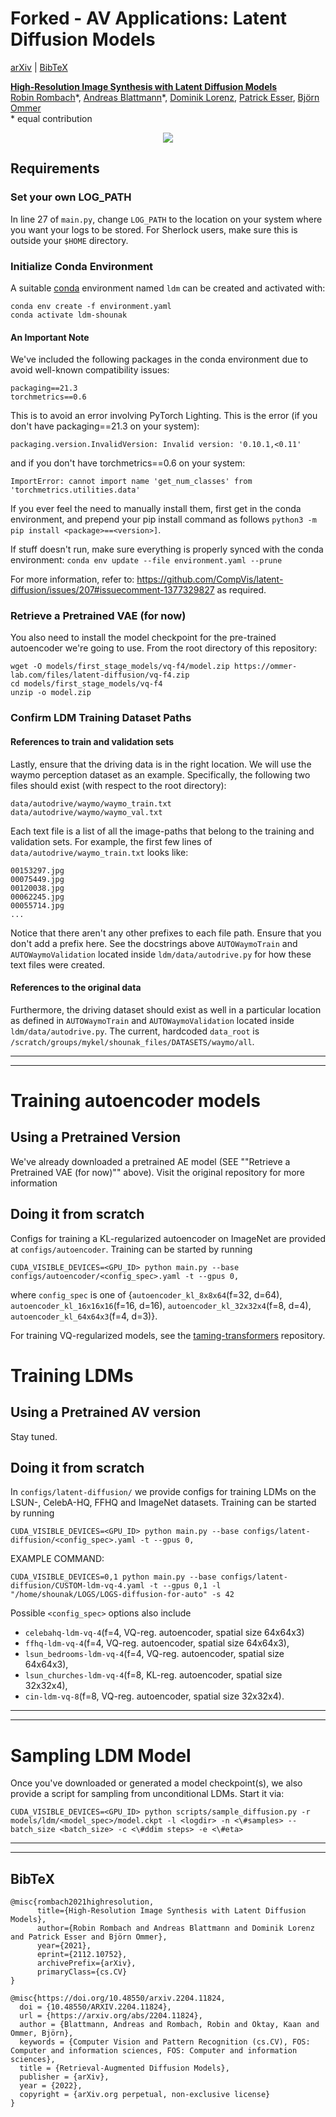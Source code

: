 # Forked - AV Applications: Latent Diffusion Models
[arXiv](https://arxiv.org/abs/2112.10752) | [BibTeX](#bibtex)

[**High-Resolution Image Synthesis with Latent Diffusion Models**](https://arxiv.org/abs/2112.10752)<br/>
[Robin Rombach](https://github.com/rromb)\*,
[Andreas Blattmann](https://github.com/ablattmann)\*,
[Dominik Lorenz](https://github.com/qp-qp)\,
[Patrick Esser](https://github.com/pesser),
[Björn Ommer](https://hci.iwr.uni-heidelberg.de/Staff/bommer)<br/>
\* equal contribution

<p align="center">
<img src=assets/modelfigure.png />
</p>

## Requirements

### Set your own LOG_PATH
In line 27 of ``main.py``, change ``LOG_PATH`` to the location on your system where you want your logs to be stored. For Sherlock users, make sure this is outside your ``$HOME`` directory.

### Initialize Conda Environment
A suitable [conda](https://conda.io/) environment named `ldm` can be created
and activated with:

```shell script
conda env create -f environment.yaml
conda activate ldm-shounak
```

#### An Important Note
We've included the following packages in the conda environment due to avoid well-known compatibility issues:
```shell script
packaging==21.3
torchmetrics==0.6
```
This is to avoid an error involving PyTorch Lighting.
This is the error (if you don't have packaging==21.3 on your system):
```
packaging.version.InvalidVersion: Invalid version: '0.10.1,<0.11'
```
and if you don't have torchmetrics==0.6 on your system:
```
ImportError: cannot import name 'get_num_classes' from 'torchmetrics.utilities.data'
```
If you ever feel the need to manually install them, first get in the conda environment, and prepend your pip install command as follows ``python3 -m pip install <package>==<version>]``.

If stuff doesn't run, make sure everything is properly synced with the conda environment:
```conda env update --file environment.yaml --prune```

For more information, refer to: <https://github.com/CompVis/latent-diffusion/issues/207#issuecomment-1377329827> as required.

### Retrieve a Pretrained VAE (for now)
You also need to install the model checkpoint for the pre-trained autoencoder we're going to use.
From the root directory of this repository:

```shell script
wget -O models/first_stage_models/vq-f4/model.zip https://ommer-lab.com/files/latent-diffusion/vq-f4.zip
cd models/first_stage_models/vq-f4
unzip -o model.zip
```

### Confirm LDM Training Dataset Paths
#### References to train and validation sets
Lastly, ensure that the driving data is in the right location. We will use the waymo perception dataset as an example. Specifically, the following two files should exist (with respect to the root directory):
```
data/autodrive/waymo/waymo_train.txt
data/autodrive/waymo/waymo_val.txt
```
Each text file is a list of all the image-paths that belong to the training and validation sets. For example, the first few lines of ``data/autodrive/waymo_train.txt`` looks like:
```
00153297.jpg
00075449.jpg
00120038.jpg
00062245.jpg
00055714.jpg
...
```
Notice that there aren't any other prefixes to each file path. Ensure that you don't add a prefix here. See the docstrings above ``AUTOWaymoTrain`` and ``AUTOWaymoValidation`` located inside ``ldm/data/autodrive.py`` for how these text files were created.

#### References to the original data
Furthermore, the driving dataset should exist as well in a particular location as defined in ``AUTOWaymoTrain`` and ``AUTOWaymoValidation`` located inside ``ldm/data/autodrive.py``.
The current, hardcoded ``data_root`` is 
```/scratch/groups/mykel/shounak_files/DATASETS/waymo/all```.

---
---

# Training autoencoder models
## Using a Pretrained Version
We've already downloaded a pretrained AE model (SEE ""Retrieve a Pretrained VAE (for now)"" above).
Visit the original repository for more information

## Doing it from scratch
Configs for training a KL-regularized autoencoder on ImageNet are provided at `configs/autoencoder`.
Training can be started by running
```
CUDA_VISIBLE_DEVICES=<GPU_ID> python main.py --base configs/autoencoder/<config_spec>.yaml -t --gpus 0,    
```
where `config_spec` is one of {`autoencoder_kl_8x8x64`(f=32, d=64), `autoencoder_kl_16x16x16`(f=16, d=16), 
`autoencoder_kl_32x32x4`(f=8, d=4), `autoencoder_kl_64x64x3`(f=4, d=3)}.

For training VQ-regularized models, see the [taming-transformers](https://github.com/CompVis/taming-transformers) 
repository.

# Training LDMs
## Using a Pretrained AV version
Stay tuned.

## Doing it from scratch
In ``configs/latent-diffusion/`` we provide configs for training LDMs on the LSUN-, CelebA-HQ, FFHQ and ImageNet datasets. 
Training can be started by running

```shell script
CUDA_VISIBLE_DEVICES=<GPU_ID> python main.py --base configs/latent-diffusion/<config_spec>.yaml -t --gpus 0,
``` 

EXAMPLE COMMAND:
```shell script
CUDA_VISIBLE_DEVICES=0,1 python main.py --base configs/latent-diffusion/CUSTOM-ldm-vq-4.yaml -t --gpus 0,1 -l "/home/shounak/LOGS/LOGS-diffusion-for-auto" -s 42
```

Possible ``<config_spec>`` options also include
- `celebahq-ldm-vq-4`(f=4, VQ-reg. autoencoder, spatial size 64x64x3)
- `ffhq-ldm-vq-4`(f=4, VQ-reg. autoencoder, spatial size 64x64x3),
- `lsun_bedrooms-ldm-vq-4`(f=4, VQ-reg. autoencoder, spatial size 64x64x3),
- `lsun_churches-ldm-vq-4`(f=8, KL-reg. autoencoder, spatial size 32x32x4),
- `cin-ldm-vq-8`(f=8, VQ-reg. autoencoder, spatial size 32x32x4).


---
---

# Sampling LDM Model

Once you've downloaded or generated a model checkpoint(s), we also provide a script for sampling from unconditional LDMs. Start it via:

```shell script
CUDA_VISIBLE_DEVICES=<GPU_ID> python scripts/sample_diffusion.py -r models/ldm/<model_spec>/model.ckpt -l <logdir> -n <\#samples> --batch_size <batch_size> -c <\#ddim steps> -e <\#eta> 
```

---
---

## BibTeX

```
@misc{rombach2021highresolution,
      title={High-Resolution Image Synthesis with Latent Diffusion Models}, 
      author={Robin Rombach and Andreas Blattmann and Dominik Lorenz and Patrick Esser and Björn Ommer},
      year={2021},
      eprint={2112.10752},
      archivePrefix={arXiv},
      primaryClass={cs.CV}
}

@misc{https://doi.org/10.48550/arxiv.2204.11824,
  doi = {10.48550/ARXIV.2204.11824},
  url = {https://arxiv.org/abs/2204.11824},
  author = {Blattmann, Andreas and Rombach, Robin and Oktay, Kaan and Ommer, Björn},
  keywords = {Computer Vision and Pattern Recognition (cs.CV), FOS: Computer and information sciences, FOS: Computer and information sciences},
  title = {Retrieval-Augmented Diffusion Models},
  publisher = {arXiv},
  year = {2022},  
  copyright = {arXiv.org perpetual, non-exclusive license}
}


```


